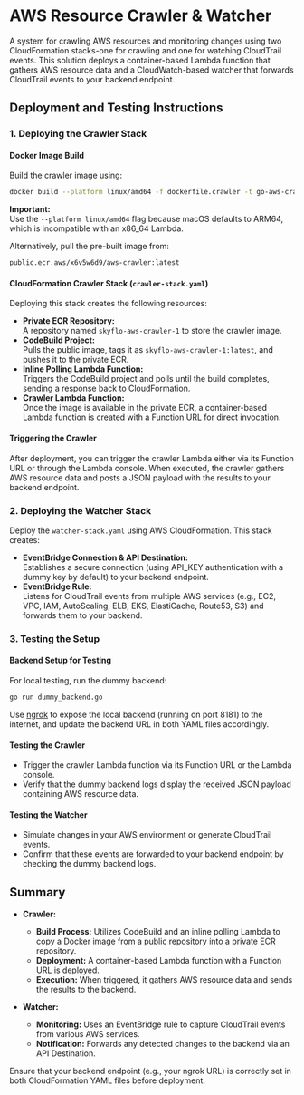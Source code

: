 # AWS Resource Crawler & Watcher

A system for crawling AWS resources and monitoring changes using two CloudFormation stacks-one for crawling and one for watching CloudTrail events. This solution deploys a container-based Lambda function that gathers AWS resource data and a CloudWatch-based watcher that forwards CloudTrail events to your backend endpoint.

## Deployment and Testing Instructions

### 1. Deploying the Crawler Stack

#### Docker Image Build

Build the crawler image using:

```bash
docker build --platform linux/amd64 -f dockerfile.crawler -t go-aws-crawler-crawler .
```

**Important:**  
Use the `--platform linux/amd64` flag because macOS defaults to ARM64, which is incompatible with an x86_64 Lambda.

Alternatively, pull the pre-built image from:

```bash
public.ecr.aws/x6v5w6d9/aws-crawler:latest
```

#### CloudFormation Crawler Stack (`crawler-stack.yaml`)

Deploying this stack creates the following resources:

- **Private ECR Repository:**  
  A repository named `skyflo-aws-crawler-1` to store the crawler image.
- **CodeBuild Project:**  
  Pulls the public image, tags it as `skyflo-aws-crawler-1:latest`, and pushes it to the private ECR.
- **Inline Polling Lambda Function:**  
  Triggers the CodeBuild project and polls until the build completes, sending a response back to CloudFormation.
- **Crawler Lambda Function:**  
  Once the image is available in the private ECR, a container-based Lambda function is created with a Function URL for direct invocation.

#### Triggering the Crawler

After deployment, you can trigger the crawler Lambda either via its Function URL or through the Lambda console. When executed, the crawler gathers AWS resource data and posts a JSON payload with the results to your backend endpoint.

### 2. Deploying the Watcher Stack

Deploy the `watcher-stack.yaml` using AWS CloudFormation. This stack creates:

- **EventBridge Connection & API Destination:**  
  Establishes a secure connection (using API_KEY authentication with a dummy key by default) to your backend endpoint.
- **EventBridge Rule:**  
  Listens for CloudTrail events from multiple AWS services (e.g., EC2, VPC, IAM, AutoScaling, ELB, EKS, ElastiCache, Route53, S3) and forwards them to your backend.

### 3. Testing the Setup

#### Backend Setup for Testing

For local testing, run the dummy backend:

```bash
go run dummy_backend.go
```

Use [ngrok](https://ngrok.com/) to expose the local backend (running on port 8181) to the internet, and update the backend URL in both YAML files accordingly.

#### Testing the Crawler

- Trigger the crawler Lambda function via its Function URL or the Lambda console.
- Verify that the dummy backend logs display the received JSON payload containing AWS resource data.

#### Testing the Watcher

- Simulate changes in your AWS environment or generate CloudTrail events.
- Confirm that these events are forwarded to your backend endpoint by checking the dummy backend logs.

## Summary

- **Crawler:**

  - **Build Process:** Utilizes CodeBuild and an inline polling Lambda to copy a Docker image from a public repository into a private ECR repository.
  - **Deployment:** A container-based Lambda function with a Function URL is deployed.
  - **Execution:** When triggered, it gathers AWS resource data and sends the results to the backend.

- **Watcher:**
  - **Monitoring:** Uses an EventBridge rule to capture CloudTrail events from various AWS services.
  - **Notification:** Forwards any detected changes to the backend via an API Destination.

Ensure that your backend endpoint (e.g., your ngrok URL) is correctly set in both CloudFormation YAML files before deployment.
